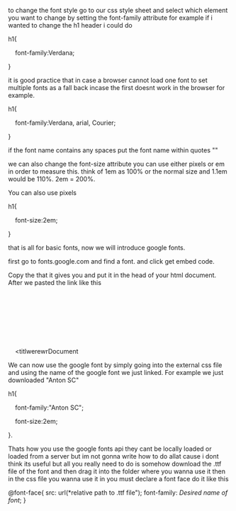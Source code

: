 
to change the font style go to our css style sheet and select which element you want to change by setting the font-family attribute for example if i wanted to change the h1 header i could do


h1{

    font-family:Verdana;

}

it is good practice that in case a browser cannot load one font to set multiple fonts as a fall back incase the first doesnt work in the browser for example. 


h1{

    font-family:Verdana, arial, Courier;

}





if the font name contains any spaces put the font name within quotes "" 





we can also change the font-size attribute you can use either pixels or em in order to measure this. think of 1em as 100% or the normal size and 1.1em would be 110%. 2em = 200%. 

You can also use pixels 

h1{


    font-size:2em;

}


that is all for basic fonts, now we will introduce google fonts.




first go to fonts.google.com and find a font. and click get embed code. 

Copy the <link> that it gives you and put it in the head of your html document. After we pasted the link like this

<!DOCTYPE html>

<html lang="en">

<head>

    <meta charset="UTF-8">

    <meta name="viewport" content="width=device-width, initial-scale=1.0">

    <link rel="stylesheet" href="style.css">

    <link rel="preconnect" href="https://fonts.googleapis.com">

<link rel="preconnect" href="https://fonts.gstatic.com" crossorigin>

<link href="https://fonts.googleapis.com/css2?family=Anton+SC&display=swap" rel="stylesheet">

    <titlwerewrDocument</title>

  

</head>



We can now use the google font by simply going into the external css file and using the name of the google font we just linked. For example we just downloaded "Anton SC"  


h1{

    font-family:"Anton SC";

    font-size:2em;

}.


Thats how you use the google fonts api they cant be locally loaded or loaded from a server but im not gonna write how to do allat cause i dont think its useful  but all you really need to do is somehow download the .ttf file of the font and then drag it into the folder where you wanna use it then in the css file you wanna use it in you must declare a font face do it like this

@font-face{
	src: url(*relative path to .ttf file");
	font-family: *Desired name of font*;
}
